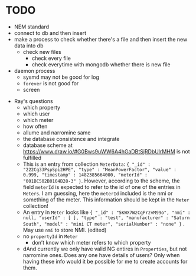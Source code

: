 # TODO

+ NEM standard
+ connect to db and then insert
+ make a process to check whether there's a file and then insert the new data
into db
    + check new files
        + check every file
        + check everytime with mongodb whether there is new file
+ daemon process
    + sysmd may not be good for log
    + `forever` is not good for  
    + screen
- Ray's questions
    + which property
    + which user
    + which meter
    + how often
    + allume and narromine same
    + the database consistence and integrate
    + database scheme at https://www.draw.io/#G0Bws9uWW6A4hGaDBtSjRDbUlrMHM is not fulfilled
    + This is an entry from collection `MeterData`: `{ "_id" : "222Cg33PspSpi2HPE", "type" : "MeanPowerFactor", "value" : 0.999, "timestamp" : 1482385664000, "meterId" : "001BC502B0104B28-3" }`. However, according to the scheme, the field `meterId` is expected to refer to the id of one of the entries in `Meters`. I am guessing, here the `meterId` included is the nmi or something of the meter. This information should be kept in the `Meter` collection!
    + An entry in `Meter` looks like `{ "_id" : "5KWX7WzCqPrzvM99o", "nmi" : null, "userId" : [ ], "type" : "test", "manufacturer" : "Saturn South", "model" : "mini CT meter", "serialNumber" : "none" }` . May use `nmi` to store NMI. (edited)
    + no `propertyId` in `Meter`
        + don’t know which meter refers to which property
    - dAnd currently we only have valid NG entires in `Properties`, but not narromine ones. Does any one have details of users? Only when having these info would it be possible for me to create accounts for them.

